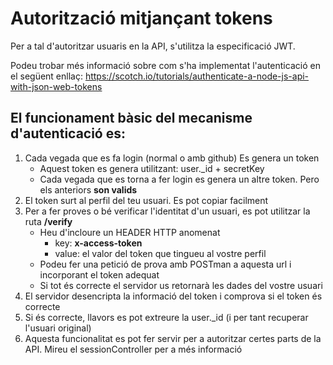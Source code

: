 # Autorització mitjançant tokens

Per a tal d'autoritzar usuaris en la API, s'utilitza la especificació JWT.

Podeu trobar més informació sobre com s'ha implementat l'autenticació en el següent enllaç:
https://scotch.io/tutorials/authenticate-a-node-js-api-with-json-web-tokens

## El funcionament bàsic del mecanisme d'autenticació es:

1. Cada vegada que es fa login (normal o amb github) Es genera un token
    * Aquest token es genera utilitzant: user.\_id + secretKey
    * Cada vegada que es torna a fer login es genera un altre token. Pero els anteriors **son valids**
1. El token surt al perfil del teu usuari. Es pot copiar facilment
1. Per a fer proves o bé verificar l'identitat d'un usuari, es pot utilitzar la ruta **/verify**
    * Heu d'incloure un HEADER HTTP anomenat
        * key: **x-access-token**
        * value: el valor del token que tingueu al vostre perfil
    * Podeu fer una petició de prova amb POSTman a aquesta url i incorporant el token adequat
    * Si tot és correcte el servidor us retornarà les dades del vostre usuari
1. El servidor desencripta la informació del token i comprova si el token és correcte
1. Si és correcte, llavors es pot extreure la user.\_id (i per tant recuperar l'usuari original)
1. Aquesta funcionalitat es pot fer servir per a autoritzar certes parts de la API. Mireu el sessionController per a més informació